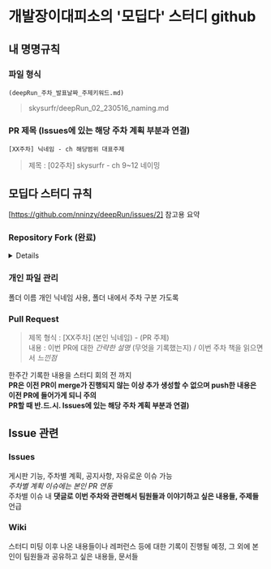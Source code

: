 # 개발장이대피소의 '모딥다' 스터디 github

## 내 명명규칙
### 파일 형식
`(deepRun_주차_발표날짜_주제키워드.md)`
> skysurfr/deepRun_02_230516_naming.md

### PR 제목 (Issues에 있는 해당 주차 계획 부분과 연결)
`[XX주차] 닉네임 - ch 해당범위 대표주제`
> 제목 : [02주차] skysurfr - ch 9~12 네이밍

## 모딥다 스터디 규칙
[https://github.com/nninzy/deepRun/issues/2] 참고용 요약

### Repository Fork (완료)
<details>

1. github 상단 오른쪽 fork 클릭 후 본인 github 내 fork된 repository에서 기록 진행
2. fork된 repository 내에서 Sync fork해서 업데이트 진행 필요
3. fork된 repository 내에서는 main branch로 이름이 시작되며 이때는 굳이 branch를 파실 필요 없습니다. 개인 공간이니까요.
4. 기록은 **본인 폴더 내에서 자유롭게** 진행합니다. 타인을 위해서가 아니라 본인 스스로 기록하는 습관을 위해서 정리해주신다고 생각해주세요.
</details>

### 개인 파일 관리
폴더 이름 개인 닉네임 사용, 폴더 내에서 주차 구분 가도록

### Pull Request
> 제목 형식 : [XX주차] (본인 닉네임) - (PR 주제)<br>
> 내용 : 이번 PR에 대한 *간략한 설명* (무엇을 기록했는지) / 이번 주차 책을 읽으면서 *느낀점*

한주간 기록한 내용을 스터디 회의 전 까지<br>
**PR은 이전 PR이 merge가 진행되지 않는 이상 추가 생성할 수 없으며 push한 내용은 이전 PR에 들어가게 되니 주의**<br>
**PR할 때 반.드.시. Issues에 있는 해당 주차 계획 부분과 연결)**

## Issue 관련

### Issues
게시판 기능, 주차별 계획, 공지사항, 자유로운 이슈 가능<br>
*주차별 계획 이슈에는 본인 PR 연동*<br>
주차별 이슈 내 **댓글로 이번 주차와 관련해서 팀원들과 이야기하고 싶은 내용들, 주제들** 언급

### Wiki
스터디 미팅 이후 나온 내용들이나 레퍼런스 등에 대한 기록이 진행될 예정, 그 외에 본인이 팀원들과 공유하고 싶은 내용들, 문서들
